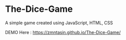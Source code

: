 # The-Dice-Game
A simple game created using JavaScript, HTML, CSS

DEMO Here : https://zmntasin.github.io/The-Dice-Game/
